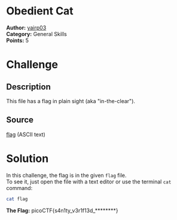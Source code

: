 # Obedient Cat
**Author:** [yairp03](https://github.com/yairp03)  
**Category:** General Skills  
**Points:** 5
# Challenge
## Description
This file has a flag in plain sight (aka "in-the-clear").
## Source
[flag](./flag) (ASCII text)

# Solution
In this challenge, the flag is in the given `flag` file.  
To see it, just open the file with a text editor or use the terminal `cat` command:
```sh
cat flag
```
**The Flag:** picoCTF{s4n1ty_v3r1f13d_********}